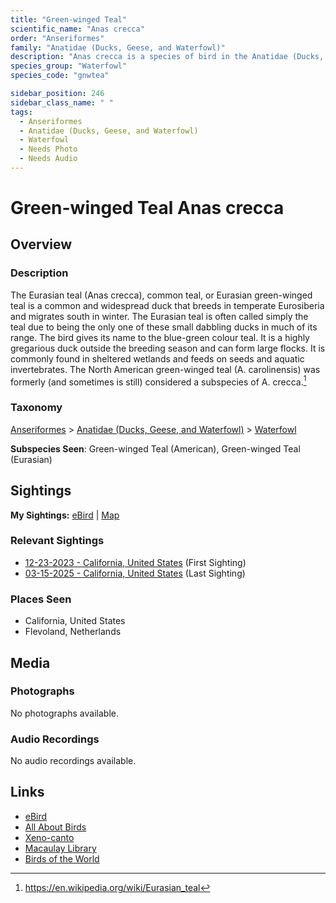 ```yaml
---
title: "Green-winged Teal"
scientific_name: "Anas crecca"
order: "Anseriformes"
family: "Anatidae (Ducks, Geese, and Waterfowl)"
description: "Anas crecca is a species of bird in the Anatidae (Ducks, Geese, and Waterfowl) family. It has been observed 17 times."
species_group: "Waterfowl"
species_code: "gnwtea"

sidebar_position: 246
sidebar_class_name: " "
tags: 
  - Anseriformes
  - Anatidae (Ducks, Geese, and Waterfowl)
  - Waterfowl
  - Needs Photo
  - Needs Audio
---
```


# Green-winged Teal <span className='sci_name'>Anas crecca</span>

## Overview

### Description
The Eurasian teal (Anas crecca), common teal, or Eurasian green-winged teal is a common and widespread duck that breeds in temperate Eurosiberia and migrates south in winter. The Eurasian teal is often called simply the teal due to being the only one of these small dabbling ducks in much of its range. The bird gives its name to the blue-green colour teal.
It is a highly gregarious duck outside the breeding season and can form large flocks. It is commonly found in sheltered wetlands and feeds on seeds and aquatic invertebrates. The North American green-winged teal (A. carolinensis) was formerly (and sometimes is still) considered a subspecies of A. crecca.[^1]

[^1]: https://en.wikipedia.org/wiki/Eurasian_teal

### Taxonomy
[Anseriformes](/tags/anseriformes) > [Anatidae (Ducks, Geese, and Waterfowl)](/tags/anatidae-ducks-geese-and-waterfowl) > [Waterfowl](/tags/waterfowl)

**Subspecies Seen**: Green-winged Teal (American), Green-winged Teal (Eurasian)


## Sightings

**My Sightings:** [eBird](https://ebird.org/lifelist?r=world&time=life&spp=gnwtea) | [Map](/map?species_code=gnwtea)

### Relevant Sightings

* [12-23-2023 - California, United States](https://ebird.org/checklist/S157058117) (First Sighting)
* [03-15-2025 - California, United States](https://ebird.org/checklist/S218683432) (Last Sighting)

### Places Seen

* California, United States
* Flevoland, Netherlands



## Media
### Photographs
No photographs available.

### Audio Recordings
No audio recordings available.

## Links
* [eBird](https://ebird.org/species/gnwtea) 
* [All About Birds](https://www.allaboutbirds.org/guide/gnwtea) 
* [Xeno-canto](https://www.xeno-canto.org/species/anas-crecca) 
* [Macaulay Library](https://search.macaulaylibrary.org/catalog?taxonCode=gnwtea&sort=rating_rank_desc)
* [Birds of the World](https://birdsoftheworld.org/bow/species/gnwtea)
